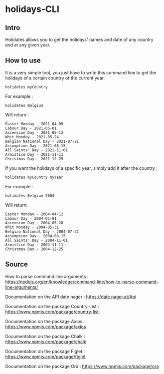 # holidays-CLI

## Intro
Holidates allows you to get the holidays' names and date of any country and at any given year.

## How to use

It is a very simple tool, you just have to write this command line to get the holidays of a certain country of the current year.

```holidates myCountry```

For example :

```holidates Belgium```

Will return :

```Easter Sunday - 2021-04-04
Easter Monday - 2021-04-05
Labour Day - 2021-05-01
Ascension Day - 2021-05-13
Whit Monday - 2021-05-24
Belgian National Day - 2021-07-21
Assumption Day - 2021-08-15
All Saints' Day - 2021-11-01
Armistice Day - 2021-11-11
Christmas Day - 2021-12-25
```

If you want the holidays of a specific year, simply add it after the country :

```holidates myCountry myYear```

For example :

```holidates Belgium 2004```

Will return:

```Easter Sunday - 2004-04-11
Easter Monday - 2004-04-12
Labour Day - 2004-05-01
Ascension Day - 2004-05-20
Whit Monday - 2004-05-31
Belgian National Day - 2004-07-21
Assumption Day - 2004-08-15
All Saints' Day - 2004-11-01
Armistice Day - 2004-11-11
Christmas Day - 2004-12-25
```

## Source



How to parse command line arguments :
<https://nodejs.org/en/knowledge/command-line/how-to-parse-command-line-arguments/>

Documentation on the API date nager :
<https://date.nager.at/Api>

Documentation on the package Country-List :
<https://www.npmjs.com/package/country-list>

Documentation on the package Axios :
<https://www.npmjs.com/package/axios>

Documentation on the package Chalk :
<https://www.npmjs.com/package/chalk>

Documentation on the package Figlet :
<https://www.npmjs.com/package/figlet>

Documentation on the package Ora :
<https://www.npmjs.com/package/ora>
